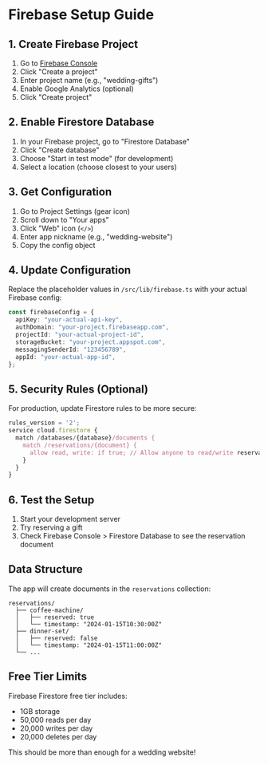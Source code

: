 # Firebase Setup Guide

## 1. Create Firebase Project

1. Go to [Firebase Console](https://console.firebase.google.com/)
2. Click "Create a project"
3. Enter project name (e.g., "wedding-gifts")
4. Enable Google Analytics (optional)
5. Click "Create project"

## 2. Enable Firestore Database

1. In your Firebase project, go to "Firestore Database"
2. Click "Create database"
3. Choose "Start in test mode" (for development)
4. Select a location (choose closest to your users)

## 3. Get Configuration

1. Go to Project Settings (gear icon)
2. Scroll down to "Your apps"
3. Click "Web" icon (`</>`)
4. Enter app nickname (e.g., "wedding-website")
5. Copy the config object

## 4. Update Configuration

Replace the placeholder values in `/src/lib/firebase.ts` with your actual Firebase config:

```typescript
const firebaseConfig = {
  apiKey: "your-actual-api-key",
  authDomain: "your-project.firebaseapp.com",
  projectId: "your-actual-project-id",
  storageBucket: "your-project.appspot.com",
  messagingSenderId: "123456789",
  appId: "your-actual-app-id",
};
```

## 5. Security Rules (Optional)

For production, update Firestore rules to be more secure:

```javascript
rules_version = '2';
service cloud.firestore {
  match /databases/{database}/documents {
    match /reservations/{document} {
      allow read, write: if true; // Allow anyone to read/write reservations
    }
  }
}
```

## 6. Test the Setup

1. Start your development server
2. Try reserving a gift
3. Check Firebase Console > Firestore Database to see the reservation document

## Data Structure

The app will create documents in the `reservations` collection:

```
reservations/
  ├── coffee-machine/
  │   ├── reserved: true
  │   └── timestamp: "2024-01-15T10:30:00Z"
  ├── dinner-set/
  │   ├── reserved: false
  │   └── timestamp: "2024-01-15T11:00:00Z"
  └── ...
```

## Free Tier Limits

Firebase Firestore free tier includes:

- 1GB storage
- 50,000 reads per day
- 20,000 writes per day
- 20,000 deletes per day

This should be more than enough for a wedding website!
